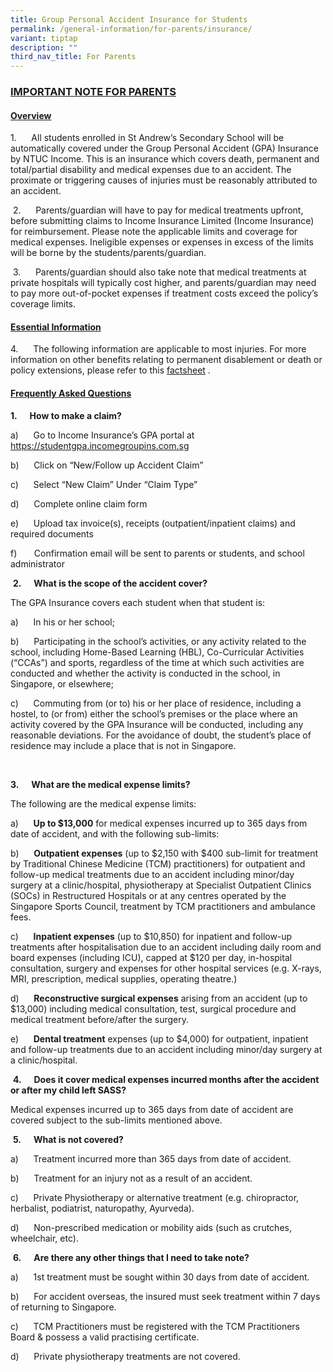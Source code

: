```yaml
---
title: Group Personal Accident Insurance for Students
permalink: /general-information/for-parents/insurance/
variant: tiptap
description: ""
third_nav_title: For Parents
---
```

<h3><strong><u>IMPORTANT NOTE FOR PARENTS</u></strong></h3><h4><strong><u>Overview</u></strong></h4><p>1.&nbsp;&nbsp;&nbsp;&nbsp;&nbsp; All students enrolled in St Andrew’s Secondary School will be automatically covered under the Group Personal Accident (GPA) Insurance by NTUC Income. This is an insurance which covers death, permanent and total/partial disability and medical expenses due to an accident. The proximate or triggering causes of injuries must be reasonably attributed to an accident.</p><p>&nbsp;2.&nbsp;&nbsp;&nbsp;&nbsp;&nbsp; Parents/guardian will have to pay for medical treatments upfront, before submitting claims to Income Insurance Limited (Income Insurance) for reimbursement. Please note the applicable limits and coverage for medical expenses. Ineligible expenses or expenses in excess of the limits will be borne by the students/parents/guardian.</p><p>&nbsp;3.&nbsp;&nbsp;&nbsp;&nbsp;&nbsp; Parents/guardian should also take note that medical treatments at private hospitals will typically cost higher, and parents/guardian may need to pay more out-of-pocket expenses if treatment costs exceed the policy’s coverage limits.</p><h4><strong><u>Essential Information</u></strong></h4><p>4.&nbsp;&nbsp;&nbsp;&nbsp;&nbsp; The following information are applicable to most injuries. For more information on other benefits relating to permanent disablement or death or policy extensions, please refer to this <a href="/files/MOE_Student_Product_Fact_Sheet.pdf" rel="noopener noreferrer nofollow" target="_blank">factsheet</a> .</p><p></p><h4><strong><u>Frequently Asked Questions</u></strong></h4><p><strong>1.&nbsp;&nbsp;&nbsp;&nbsp;&nbsp; How to make a claim?</strong></p><p>a)&nbsp;&nbsp;&nbsp;&nbsp;&nbsp; Go to Income Insurance’s GPA portal at <a href="https://studentgpa.incomegroupins.com.sg/#/" rel="noopener noreferrer nofollow" target="_blank">https://studentgpa.incomegroupins.com.sg</a></p><p>b)&nbsp;&nbsp;&nbsp;&nbsp;&nbsp; Click on “New/Follow up Accident Claim”</p><p>c)&nbsp;&nbsp;&nbsp;&nbsp;&nbsp; Select “New Claim” Under “Claim Type”</p><p>d)&nbsp;&nbsp;&nbsp;&nbsp;&nbsp; Complete online claim form</p><p>e)&nbsp;&nbsp;&nbsp;&nbsp;&nbsp; Upload tax invoice(s), receipts (outpatient/inpatient claims) and required documents</p><p>f)&nbsp;&nbsp;&nbsp;&nbsp;&nbsp;&nbsp; Confirmation email will be sent to parents or students, and school administrator</p><p>&nbsp;<strong>2.&nbsp;&nbsp;&nbsp;&nbsp;&nbsp; What is the scope of the accident cover?</strong></p><p>The GPA Insurance covers each student when that student is:</p><p>a)&nbsp;&nbsp;&nbsp;&nbsp;&nbsp; In his or her school;</p><p>b)&nbsp;&nbsp;&nbsp;&nbsp;&nbsp; Participating in the school’s activities, or any activity related to the school, including Home-Based Learning (HBL), Co-Curricular Activities (“CCAs”) and sports, regardless of the time at which such activities are conducted and whether the activity is conducted in the school, in Singapore, or elsewhere;</p><p>c)&nbsp;&nbsp;&nbsp;&nbsp;&nbsp; Commuting from (or to) his or her place of residence, including a hostel, to (or from) either the school’s premises or the place where an activity covered by the GPA Insurance will be conducted, including any reasonable deviations. For the avoidance of doubt, the student’s place of residence may include a place that is not in Singapore.</p><p>&nbsp;</p><p><strong>3.&nbsp;&nbsp;&nbsp;&nbsp;&nbsp; What are the medical expense limits?</strong></p><p>The following are the medical expense limits:</p><p>a)&nbsp;&nbsp;&nbsp;&nbsp;&nbsp; <strong>Up to $13,000</strong> for medical expenses incurred up to 365 days from date of accident, and with the following sub-limits:</p><p>b)&nbsp;&nbsp;&nbsp;&nbsp;&nbsp; <strong>Outpatient expenses</strong> (up to $2,150 with $400 sub-limit for treatment by Traditional Chinese Medicine (TCM) practitioners) for outpatient and follow-up medical treatments due to an accident including minor/day surgery at a clinic/hospital, physiotherapy at Specialist Outpatient Clinics (SOCs) in Restructured Hospitals or at any centres operated by the Singapore Sports Council, treatment by TCM practitioners and ambulance fees.</p><p>c)&nbsp;&nbsp;&nbsp;&nbsp;&nbsp; <strong>Inpatient expenses</strong> (up to $10,850) for inpatient and follow-up treatments after hospitalisation due to an accident including daily room and board expenses (including ICU), capped at $120 per day, in-hospital consultation, surgery and expenses for other hospital services (e.g. X-rays, MRI, prescription, medical supplies, operating theatre.)</p><p>d)&nbsp;&nbsp;&nbsp;&nbsp;&nbsp; <strong>Reconstructive surgical expenses</strong> arising from an accident (up to $13,000) including medical consultation, test, surgical procedure and medical treatment before/after the surgery.</p><p>e)&nbsp;&nbsp;&nbsp;&nbsp;&nbsp; <strong>Dental treatment</strong> expenses (up to $4,000) for outpatient, inpatient and follow-up treatments due to an accident including minor/day surgery at a clinic/hospital.</p><p>&nbsp;<strong>4.&nbsp;&nbsp;&nbsp;&nbsp;&nbsp; Does it cover medical expenses incurred months after the accident or after my child left SASS?</strong></p><p>Medical expenses incurred up to 365 days from date of accident are covered subject to the sub-limits mentioned above.</p><p>&nbsp;<strong>5.&nbsp;&nbsp;&nbsp;&nbsp;&nbsp; What is not covered?</strong></p><p>a)&nbsp;&nbsp;&nbsp;&nbsp;&nbsp; Treatment incurred more than 365 days from date of accident.</p><p>b)&nbsp;&nbsp;&nbsp;&nbsp;&nbsp; Treatment for an injury not as a result of an accident.</p><p>c)&nbsp;&nbsp;&nbsp;&nbsp;&nbsp; Private Physiotherapy or alternative treatment (e.g. chiropractor, herbalist, podiatrist, naturopathy, Ayurveda).</p><p>d)&nbsp;&nbsp;&nbsp;&nbsp;&nbsp; Non-prescribed medication or mobility aids (such as crutches, wheelchair, etc).</p><p>&nbsp;<strong>6.&nbsp;&nbsp;&nbsp;&nbsp;&nbsp; Are there any other things that I need to take note?</strong></p><p>a)&nbsp;&nbsp;&nbsp;&nbsp;&nbsp; 1st treatment must be sought within 30 days from date of accident.</p><p>b)&nbsp;&nbsp;&nbsp;&nbsp;&nbsp; For accident overseas, the insured must seek treatment within 7 days of returning to Singapore.</p><p>c)&nbsp;&nbsp;&nbsp;&nbsp;&nbsp; TCM Practitioners must be registered with the TCM Practitioners Board &amp; possess a valid practising certificate.</p><p>d)&nbsp;&nbsp;&nbsp;&nbsp;&nbsp; Private physiotherapy treatments are not covered.</p><p>&nbsp;</p><p></p><p></p>